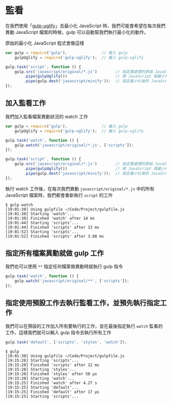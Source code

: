 # 監看

在我們使用「[gulp-uglify](../plguins/JavaScript/Plugins-JavaScript-gulp-uglify.md)」去最小化 JavaScript 時，我們可能會希望在每次我們異動 JavaScript 檔案的時候，gulp 可以自動幫我們執行最小化的動作。

原始的最小化 JavaScript 程式會像這樣

```javascript
var gulp = require('gulp'),               // 載入 gulp
    gulpUglify = require('gulp-uglify');  // 載入 gulp-uglify

gulp.task('script', function () {
    gulp.src('javascript/original/*.js')        // 指定要處理的原始 JavaScript 檔案目錄
        .pipe(gulpUglify())                     // 將 JavaScript 做最小化
        .pipe(gulp.dest('javascript/minify'));  // 指定最小化後的 JavaScript 檔案目錄
});
```

## 加入監看工作

我們加入監看檔案異動狀況的 watch 工作

```javascript
var gulp = require('gulp'),               // 載入 gulp
    gulpUglify = require('gulp-uglify');  // 載入 gulp-uglify

gulp.task('watch', function () {
    gulp.watch('javascript/original/*.js', ['scripts']);
});

gulp.task('script', function () {
    gulp.src('javascript/original/*.js')        // 指定要處理的原始 JavaScript 檔案目錄
        .pipe(gulpUglify())                     // 將 JavaScript 做最小化
        .pipe(gulp.dest('javascript/minify'));  // 指定最小化後的 JavaScript 檔案目錄
});
```

執行 watch 工作後，在每次我們異動 `javascript/original/*.js` 中的所有 JavaScript 檔案時，我們都會重新執行 `script` 的工作

```shell
$ gulp watch
[19:01:30] Using gulpfile ~/Code/Project/gulpfile.js
[19:01:30] Starting 'watch'...
[19:01:30] Finished 'watch' after 14 ms
[19:01:44] Starting 'scripts'...
[19:01:44] Finished 'scripts' after 13 ms
[19:01:52] Starting 'scripts'...
[19:01:52] Finished 'scripts' after 3.88 ms
```

## 指定所有檔案異動就做 gulp 工作

我們也可以使用 `**` 指定任何檔案做異動時就執行 gulp 指令

```javascript
gulp.task('watch', function () {
    gulp.watch('javascript/original/**', ['scripts']);
});
```

## 指定使用預設工作去執行監看工作，並預先執行指定工作

我們可以在預設的工作加入所有要執行的工作，並在最後指定執行 `watch` 監看的工作，這樣我們就可以輸入 gulp 指令去執行所有工作

```javascript
gulp.task('default', ['scripts', 'styles', 'watch']);
```

```shell
$ gulp
[19:01:30] Using gulpfile ~/Code/Project/gulpfile.js
[19:15:20] Starting 'scripts'...
[19:15:20] Finished 'scripts' after 12 ms
[19:15:20] Starting 'styles'...
[19:15:20] Finished 'styles' after 58 μs
[19:15:20] Starting 'watch'...
[19:15:25] Finished 'watch' after 4.27 s
[19:15:25] Starting 'default'...
[19:15:25] Finished 'default' after 17 μs
[19:15:25] Starting 'scripts'...
```
